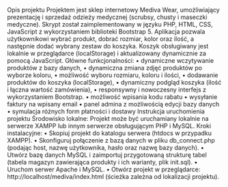 Opis projektu
Projektem jest sklep internetowy Mediva Wear, umożliwiający prezentację i sprzedaż odzieży medycznej (scrubsy, chusty i maseczki medyczne). Skrypt został zaimplementowany w języku PHP, HTML, CSS, JavaScript z wykorzystaniem biblioteki Bootstrap 5. Aplikacja pozwala użytkownikowi wybrać produkt, dobrać rozmiar, kolor oraz ilość, a następnie dodać wybrany zestaw do koszyka. Koszyk obsługiwany jest lokalnie w przeglądarce (localStorage) i aktualizowany dynamicznie za pomocą JavaScript.
Główne funkcjonalności:
•	dynamiczne wczytywanie produktów z bazy danych,
•	dynamiczna zmiana zdjęć produktów po wyborze koloru,
•	możliwość wyboru rozmiaru, koloru i ilości,
•	dodawanie produktów do koszyka (localStorage),
•	dynamiczny podgląd koszyka (ilość i łączna wartość zamówienia),
•	responsywny i nowoczesny interfejs z wykorzystaniem Bootstrap.
•	możliwość wpisania kodu rabatu
•	wysyłanie faktury na wpisany email
•	panel admina z możliwością edycji bazy danych
•	symulacja różnych form płatności i dostawy
Instrukcja uruchomienia projektu
Środowisko lokalne:
Projekt może być uruchamiany lokalnie na serwerze XAMPP lub innym serwerze obsługującym PHP i MySQL.
Kroki instalacyjne:
•	Skopiuj projekt do katalogu serwera (htdocs w przypadku XAMPP).
•	Skonfiguruj połączenie z bazą danych w pliku db_connect.php (podając host, nazwę użytkownika, hasło oraz nazwę bazy danych).
•	Utwórz bazę danych MySQL i zaimportuj przygotowaną strukturę tabel (tabela magazyn zawierająca produkty i ich warianty, plik init.sql).
•	Uruchom serwer Apache i MySQL.
•	Otwórz projekt w przeglądarce: http://localhost/mediva/index.html (ścieżka zależna od lokalizacji projektu).
